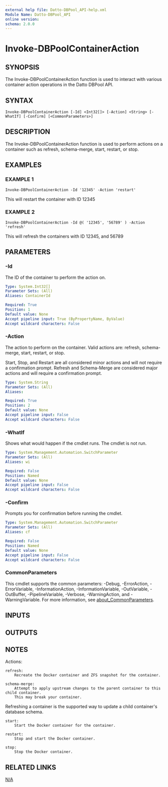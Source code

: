 ```yaml
---
external help file: Datto-DBPool_API-help.xml
Module Name: Datto-DBPool_API
online version:
schema: 2.0.0
---
```


# Invoke-DBPoolContainerAction

## SYNOPSIS
The Invoke-DBPoolContainerAction function is used to interact with various container action operations in the Datto DBPool API.

## SYNTAX

```
Invoke-DBPoolContainerAction [-Id] <Int32[]> [-Action] <String> [-WhatIf] [-Confirm] [<CommonParameters>]
```

## DESCRIPTION
The Invoke-DBPoolContainerAction function is used to perform actions on a container such as refresh, schema-merge, start, restart, or stop.

## EXAMPLES

### EXAMPLE 1
```
Invoke-DBPoolContainerAction -Id '12345' -Action 'restart'
```

This will restart the container with ID 12345

### EXAMPLE 2
```
Invoke-DBPoolContainerAction -Id @( '12345', '56789' ) -Action 'refresh'
```

This will refresh the containers with ID 12345, and 56789

## PARAMETERS

### -Id
The ID of the container to perform the action on.

```yaml
Type: System.Int32[]
Parameter Sets: (All)
Aliases: ContainerId

Required: True
Position: 1
Default value: None
Accept pipeline input: True (ByPropertyName, ByValue)
Accept wildcard characters: False
```

### -Action
The action to perform on the container.
Valid actions are: refresh, schema-merge, start, restart, or stop.

Start, Stop, and Restart are all considered minor actions and will not require a confirmation prompt.
Refresh and Schema-Merge are considered major actions and will require a confirmation prompt.

```yaml
Type: System.String
Parameter Sets: (All)
Aliases:

Required: True
Position: 2
Default value: None
Accept pipeline input: False
Accept wildcard characters: False
```

### -WhatIf
Shows what would happen if the cmdlet runs.
The cmdlet is not run.

```yaml
Type: System.Management.Automation.SwitchParameter
Parameter Sets: (All)
Aliases: wi

Required: False
Position: Named
Default value: None
Accept pipeline input: False
Accept wildcard characters: False
```

### -Confirm
Prompts you for confirmation before running the cmdlet.

```yaml
Type: System.Management.Automation.SwitchParameter
Parameter Sets: (All)
Aliases: cf

Required: False
Position: Named
Default value: None
Accept pipeline input: False
Accept wildcard characters: False
```

### CommonParameters
This cmdlet supports the common parameters: -Debug, -ErrorAction, -ErrorVariable, -InformationAction, -InformationVariable, -OutVariable, -OutBuffer, -PipelineVariable, -Verbose, -WarningAction, and -WarningVariable. For more information, see [about_CommonParameters](http://go.microsoft.com/fwlink/?LinkID=113216).

## INPUTS

## OUTPUTS

## NOTES
Actions:

    refresh:
        Recreate the Docker container and ZFS snapshot for the container.

    schema-merge:
        Attempt to apply upstream changes to the parent container to this child container.
        This may break your container.
Refreshing a container is the supported way to update a child container's database schema.

    start:
        Start the Docker container for the container.

    restart:
        Stop and start the Docker container.

    stop:
        Stop the Docker container.

## RELATED LINKS

[N/A]()

